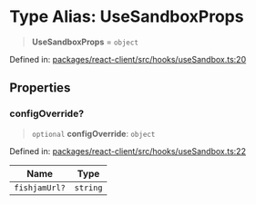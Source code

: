# Type Alias: UseSandboxProps

> **UseSandboxProps** = `object`

Defined in: [packages/react-client/src/hooks/useSandbox.ts:20](https://github.com/fishjam-cloud/web-client-sdk/blob/8be0da3efcdce0dec0a98faf77f65b941d4a7757/packages/react-client/src/hooks/useSandbox.ts#L20)

## Properties

### configOverride?

> `optional` **configOverride**: `object`

Defined in: [packages/react-client/src/hooks/useSandbox.ts:22](https://github.com/fishjam-cloud/web-client-sdk/blob/8be0da3efcdce0dec0a98faf77f65b941d4a7757/packages/react-client/src/hooks/useSandbox.ts#L22)

| Name | Type |
| ------ | ------ |
| `fishjamUrl?` | `string` |
